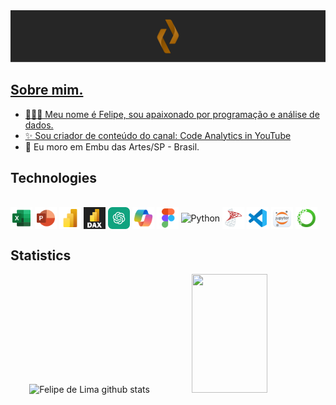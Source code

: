 <div align="center" width="100%">
  <a href="https://github.com/felipelimapereira"><img src="https://raw.githubusercontent.com/felipelimapereira/felipelimapereira/refs/heads/main/Banner_Redme.png" a>
</div>

## Sobre mim.
* 🧑🏻‍💻 Meu nome é Felipe, sou apaixonado por programação e análise de dados.
* ✨ Sou criador de conteúdo do canal: [Code Analytics in YouTube](https://www.youtube.com/@codeanalyticsbr )
* 🧭 Eu moro em Embu das Artes/SP - Brasil.
</div>

## Technologies

<div style="display: inline_block"><br>
  <img align="center" alt="Excel" height="35" width="35" src="https://raw.githubusercontent.com/felipelimapereira/felipelimapereira/41a6244f574854fe2ee113c372291c96b54b5c1c/icons8-excel.svg">
  <img align="center" alt="PowerPoint" height="35" width="35" src="https://raw.githubusercontent.com/felipelimapereira/felipelimapereira/41a6244f574854fe2ee113c372291c96b54b5c1c/icons8-power-point.svg">
  <img align="center" alt="PowerBI" height="35" width="35" src="https://raw.githubusercontent.com/felipelimapereira/felipelimapereira/41a6244f574854fe2ee113c372291c96b54b5c1c/icons8-power-bi-2021.svg">
  <img align="center" alt="Dax" height="35" width="35" src="https://raw.githubusercontent.com/felipelimapereira/felipelimapereira/refs/heads/main/LinguagemDAX.png">
  <img align="center" alt="GPT" height="35" width="35" src="https://raw.githubusercontent.com/felipelimapereira/felipelimapereira/refs/heads/main/chatgpt-icon.webp">
  <img align="center" alt="Copilot" height="35" width="35" src="https://raw.githubusercontent.com/felipelimapereira/felipelimapereira/41a6244f574854fe2ee113c372291c96b54b5c1c/icons8-microsoft-copilot.svg">
  <img align="center" alt="Figma" height="35" width="35" src="https://raw.githubusercontent.com/felipelimapereira/felipelimapereira/41a6244f574854fe2ee113c372291c96b54b5c1c/icons8-figma.svg">
  <img align="center" alt="Python" height="35" width="35" src="https://cdn.jsdelivr.net/gh/devicons/devicon@latest/icons/python/python-original.svg">  
  <img align="center" alt="Sql" height="35" width="35" src="https://raw.githubusercontent.com/felipelimapereira/felipelimapereira/41a6244f574854fe2ee113c372291c96b54b5c1c/icons8-microsoft-sql-server.svg">
  <img align="center" alt="VSCode" height="35" width="35" src="https://raw.githubusercontent.com/felipelimapereira/felipelimapereira/41a6244f574854fe2ee113c372291c96b54b5c1c/icons8-visual-studio-code-2019.svg">
  <img align="center" alt="Jupyter" height="35" width="35" src="https://raw.githubusercontent.com/felipelimapereira/felipelimapereira/refs/heads/main/jupyter_app_icon_161280.png">
  <img align="center" alt="Anaconda" height="35" width="35" src="https://raw.githubusercontent.com/felipelimapereira/felipelimapereira/d6dacc9c0672e02666793b6102af2e2a59f67d62/icons8-anaconda.svg">
</div>

## Statistics

<div align="center">
  <img width="49%" height="190px" src="https://github-readme-stats.vercel.app/api?username=felipelimapereira&show_icons=true&count_private=true&hide_border=true&title_color=A36206&icon_color=A36206&text_color=c9d1d9&bg_color=0d1117" alt="Felipe de Lima github stats" /> 
  <img width="49%" height="190px" src="https://github-readme-stats.vercel.app/api/top-langs/?username=felipelimapereira&layout=compact&hide_border=true&title_color=A36206&text_color=A36206&bg_color=0d1117" />
</div>





